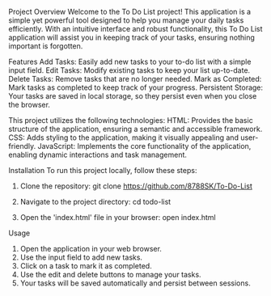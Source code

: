 Project Overview
Welcome to the To Do List project! This application is a simple yet powerful tool designed to help you manage your daily tasks efficiently. With an intuitive interface and robust functionality, this To Do List application will assist you in keeping track of your tasks, ensuring nothing important is forgotten.

Features
Add Tasks: Easily add new tasks to your to-do list with a simple input field.
Edit Tasks: Modify existing tasks to keep your list up-to-date.
Delete Tasks: Remove tasks that are no longer needed.
Mark as Completed: Mark tasks as completed to keep track of your progress.
Persistent Storage: Your tasks are saved in local storage, so they persist even when you close the browser.


This project utilizes the following technologies:
HTML: Provides the basic structure of the application, ensuring a semantic and accessible framework.
CSS: Adds styling to the application, making it visually appealing and user-friendly.
JavaScript: Implements the core functionality of the application, enabling dynamic interactions and task management.

Installation
To run this project locally, follow these steps:

1. Clone the repository:
git clone https://github.com/8788SK/To-Do-List

2. Navigate to the project directory:
cd todo-list

3. Open the 'index.html' file in your browser:
open index.html



Usage
1. Open the application in your web browser.
2. Use the input field to add new tasks.
3. Click on a task to mark it as completed.
4. Use the edit and delete buttons to manage your tasks.
5. Your tasks will be saved automatically and persist between sessions.

